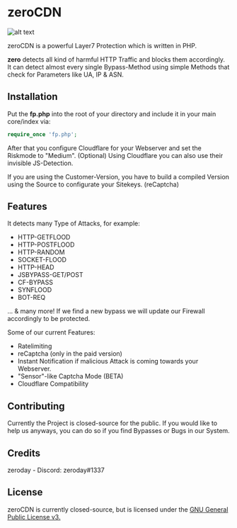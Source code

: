 # zeroCDN
![alt text](https://imgur.com/AraCZ0M.png)



zeroCDN is a powerful Layer7 Protection which is written in PHP.

**zero** detects all kind of harmful HTTP Traffic and blocks them accordingly. It can detect almost every single Bypass-Method using simple Methods that check for Parameters like UA, IP & ASN.

## Installation

Put the **fp.php** into the root of your directory and include it in your main core/index via:

```php
require_once 'fp.php';
```
After that you configure Cloudflare for your Webserver and set the Riskmode to "Medium". (Optional)
Using Cloudflare you can also use their invisible JS-Detection.

If you are using the Customer-Version, you have to build a compiled Version using the Source to configurate your Sitekeys. (reCaptcha)

## Features

It detects many Type of Attacks, for example:

* HTTP-GETFLOOD
* HTTP-POSTFLOOD
* HTTP-RANDOM
* SOCKET-FLOOD
* HTTP-HEAD
* JSBYPASS-GET/POST
* CF-BYPASS
* SYNFLOOD
* BOT-REQ

... & many more! If we find a new bypass we will update our Firewall accordingly to be protected.

Some of our current Features:

* Ratelimiting
* reCaptcha (only in the paid version)
* Instant Notification if malicious Attack is coming towards your Webserver.
* "Sensor"-like Captcha Mode (BETA)
* Cloudflare Compatibility

## Contributing
Currently the Project is closed-source for the public.
If you would like to help us anyways, you can do so if you find Bypasses or Bugs in our System.

## Credits
zeroday - Discord: zeroday#1337

## License
zeroCDN is currently closed-source, but is licensed under the [GNU General Public License v3.](https://www.gnu.org/licenses/gpl-3.0.txt)

